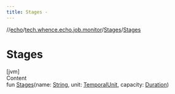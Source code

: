 ```yaml
---
title: Stages -
---
```

//[echo](../../index.md)/[tech.whence.echo.job.monitor](../index.md)/[Stages](index.md)/[Stages](-stages.md)



# Stages  
[jvm]  
Content  
fun [Stages](-stages.md)(name: [String](https://kotlinlang.org/api/latest/jvm/stdlib/kotlin/-string/index.html), unit: [TemporalUnit](https://docs.oracle.com/javase/8/docs/api/java/time/temporal/TemporalUnit.html), capacity: [Duration](https://docs.oracle.com/javase/8/docs/api/java/time/Duration.html))  



